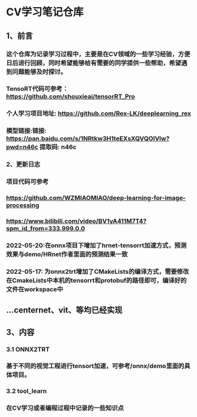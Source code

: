 # CV学习笔记仓库

## 1、前言

### 这个仓库为记录学习过程中，主要是在CV领域的一些学习经验，方便日后进行回顾，同时希望能够给有需要的同学提供一些帮助，希望遇到问题能够及时探讨。

### TensoRT代码可参考：https://github.com/shouxieai/tensorRT_Pro

### 个人学习项目地址: https://github.com/Rex-LK/deeplearning_rex

### 模型链接:链接: https://pan.baidu.com/s/1NRtkw3H1teEXsXQVQOlVIw?pwd=n46c 提取码: n46c 

### 2、更新日志

### 项目代码可参考

### https://github.com/WZMIAOMIAO/deep-learning-for-image-processing

### https://www.bilibili.com/video/BV1yA411M7T4?spm_id_from=333.999.0.0

### 2022-05-20:在onnx项目下增加了hrnet-tensorrt加速方式，预测效果与demo/HRnet作者里面的预测结果一致

### 2022-05-17: 为onnx2trt增加了CMakeLists的编译方式，需要修改在CmakeLists中本机的tensorrt和protobuf的路径即可，编译好的文件在workspace中

## ...centernet、vit、等均已经实现

## 3、内容

### 3.1 ONNX2TRT

### 基于不同的视觉工程进行tensort加速，可参考/onnx/demo里面的具体项目。

### 3.2 tool_learn

### 在CV学习或者编程过程中记录的一些知识点

### 

